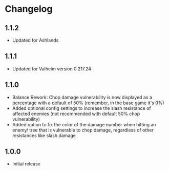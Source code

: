 # Changelog

## 1.1.2
- Updated for Ashlands
## 1.1.1
- Updated for Valheim version 0.217.24
## 1.1.0
- Balance Rework: Chop damage vulnerability is now displayed as a percentage with a default of 50% (remember, in the base game it's 0%)
- Added optional config settings to increase the slash resistance of affected enemies (not recommended with default 50% chop vulnerability)
- Added option to fix the color of the damage number when hitting an enemy/ tree that is vulnerable to chop damage, regardless of other resistances like slash damage
## 1.0.0
- Initial release